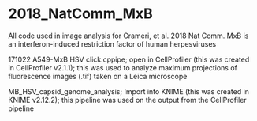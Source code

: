# 2018_NatComm_MxB
All code used in image analysis for Crameri, et al. 2018 Nat Comm. MxB is an interferon-induced restriction factor of human herpesviruses

171022 A549-MxB HSV click.cppipe; 
  open in CellProfiler (this was created in CellProfiler v2.1.1); 
  this was used to analyze maximum projections of fluorescence images (.tif) taken on a Leica microscope
  
MB_HSV_capsid_genome_analysis; 
  Import into KNIME (this was created in KNIME v2.12.2); 
  this pipeline was used on the output from the CellProfiler pipeline
  
